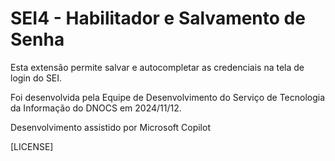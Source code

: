 # SEI4 - Habilitador e Salvamento de Senha

Esta extensão permite salvar e autocompletar as credenciais na tela de login do SEI.

Foi desenvolvida pela Equipe de Desenvolvimento do Serviço de Tecnologia da Informação do DNOCS em 2024/11/12.

Desenvolvimento assistido por Microsoft Copilot

[LICENSE]